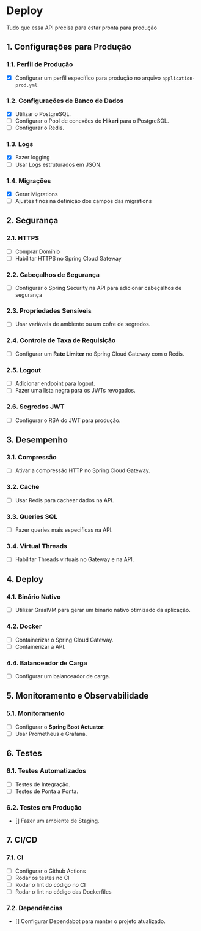 # Deploy

Tudo que essa API precisa para estar pronta para produção

## **1. Configurações para Produção**

### **1.1. Perfil de Produção**
- [x] Configurar um perfil específico para produção no arquivo `application-prod.yml`.

### **1.2. Configurações de Banco de Dados**
- [x] Utilizar o PostgreSQL.
- [ ] Configurar o Pool de conexões do **Hikari** para o PostgreSQL.
- [ ] Configurar o Redis.

### **1.3. Logs**
- [x] Fazer logging
- [ ] Usar Logs estruturados em JSON.

### **1.4. Migrações**
- [x] Gerar Migrations
- [ ] Ajustes finos na definição dos campos das migrations

## **2. Segurança**

### **2.1. HTTPS**
- [ ] Comprar Domínio
- [ ] Habilitar HTTPS no Spring Cloud Gateway

### **2.2. Cabeçalhos de Segurança**
- [ ] Configurar o Spring Security na API para adicionar cabeçalhos de segurança

### **2.3. Propriedades Sensíveis**
- [ ] Usar variáveis de ambiente ou um cofre de segredos.

### **2.4. Controle de Taxa de Requisição**
- [ ] Configurar um **Rate Limiter** no Spring Cloud Gateway com o Redis.

### **2.5. Logout**
- [ ] Adicionar endpoint para logout.
- [ ] Fazer uma lista negra para os JWTs revogados.

### **2.6. Segredos JWT**
- [ ] Configurar o RSA do JWT para produção.

## **3. Desempenho**

### **3.1. Compressão**
- [ ] Ativar a compressão HTTP no Spring Cloud Gateway.

### **3.2. Cache**
- [ ] Usar Redis para cachear dados na API.

### **3.3. Queries SQL**
- [ ] Fazer queries mais especificas na API.

### **3.4. Virtual Threads**
- [ ] Habilitar Threads virtuais no Gateway e na API.

## **4. Deploy**

### **4.1. Binário Nativo**
- [ ] Utilizar GraalVM para gerar um binario nativo otimizado da aplicação.

### **4.2. Docker**
- [ ] Containerizar o Spring Cloud Gateway.
- [ ] Containerizar a API.

### **4.4. Balanceador de Carga**
- [ ] Configurar um balanceador de carga.

## **5. Monitoramento e Observabilidade**

### **5.1. Monitoramento**
- [ ] Configurar o **Spring Boot Actuator**: 
- [ ] Usar Prometheus e Grafana.

## **6. Testes**

### **6.1. Testes Automatizados**
- [ ] Testes de Integração.
- [ ] Testes de Ponta a Ponta.

### **6.2. Testes em Produção**
- [] Fazer um ambiente de Staging.






## **7. CI/CD**

### 7.1. CI

- [ ] Configurar o Github Actions
- [ ] Rodar os testes no CI
- [ ] Rodar o lint do código no CI
- [ ] Rodar o lint no código das Dockerfiles

### 7.2. Dependências
- [] Configurar Dependabot para manter o projeto atualizado.